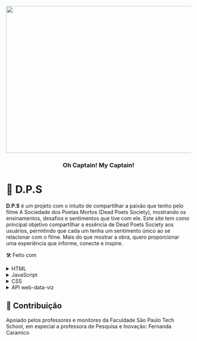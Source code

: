 <div align="center">
  <img src="https://i.pinimg.com/736x/1e/a4/74/1ea474efa8dd44e56a98968bd6c3f25e.jpg" width='800' height='400'>
  <br/>

  <h3><b>Oh Captain! My Captain!</b></h3>

</div>

# 📖 D.P.S 

**D.P.S** é um projeto com o intuito de compartilhar a paixão que tenho pelo filme A Sociedade dos Poetas Mortos (Dead Poets Society), mostrando
os ensinamentos, desafios e sentimentos que tive com ele. Este site tem como principal objetivo compartilhar a essência de Dead Poets Society
aos usuários, permitindo que cada um tenha um sentimento único ao se relacionar com o filme. Mais do que mostrar a obra, quero proporcionar uma experiência que informe, conecte e inspire.  

🛠 Feito com

<details>
  <summary>HTML</summary>
</details>

<details>
  <summary>JavaScript</summary>
</details>

<details>
<summary>CSS</summary>
</details>

<details>
<summary>API web-data-viz</summary>
</details>

## 🤝 Contribuição

Apoiado pelos professores e monitores da Faculdade São Paulo Tech School, em especial a professora de Pesquisa e Inovação: Fernanda Caramico
